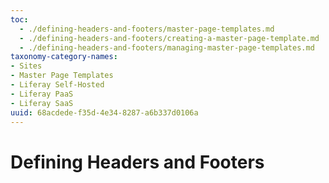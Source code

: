 ```yaml
---
toc:
  - ./defining-headers-and-footers/master-page-templates.md
  - ./defining-headers-and-footers/creating-a-master-page-template.md
  - ./defining-headers-and-footers/managing-master-page-templates.md
taxonomy-category-names:
- Sites
- Master Page Templates
- Liferay Self-Hosted
- Liferay PaaS
- Liferay SaaS
uuid: 68acdede-f35d-4e34-8287-a6b337d0106a
---
```

# Defining Headers and Footers


